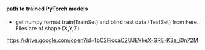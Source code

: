 
#### path to trained PyTorch models

* get numpy format train(TrainSet) and blind test data (TestSet) from here. Files are of shape (X,Y,Z)

https://drive.google.com/open?id=1bC2FiccaC2UJEVkeX-GRE-K3e_i0n72M

